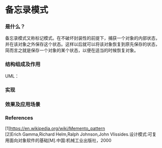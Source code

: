 # 备忘录模式

### 是什么？

备忘录模式又称标记模式。在不破坏封装性的前提下，捕获一个对象的内部状态，并在该对象之外保存这个状态。这样以后就可以将该对象恢复到原先保存的状态，
简而言之就是保存一个对象的某个状态，以便在适当的时候恢复对象。


### 结构组成及作用

UML：


### 实现



### 效果及应用场景



### References

[1]https://en.wikipedia.org/wiki/Memento_pattern  
[2]Erich Gamma,Richard Helm,Ralph Johnson,John Vlissides.设计模式:可复用面向对象软件的基础[M].中国:机械工业出版社，2000